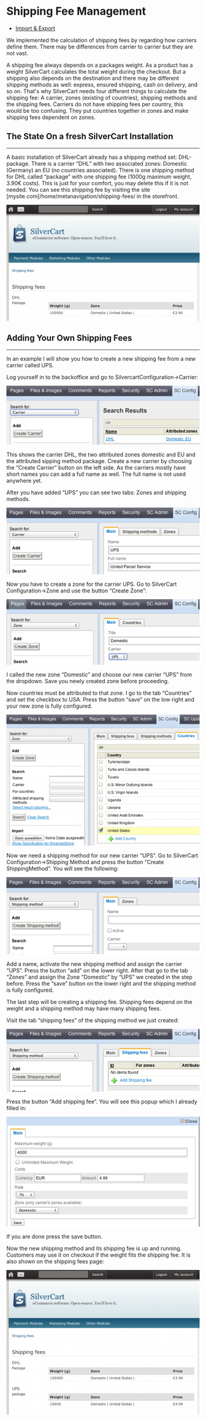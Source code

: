# Shipping Fee Management

* [Import & Export](1-Import-and-Export#import-and-export)

We implemented the calculation of shipping fees by regarding how carriers define them. There may be differences from carrier to carrier but they are not vast.

A shipping fee always depends on a packages weight. As a product has a weight SilverCart calculates the total weight during the checkout. But a shipping also depends on the destination and there may be different shipping methods as well: express, ensured shipping, cash on delivery, and so on. That's why SilverCart needs four different things to calculate the shipping fee: A carrier, zones (existing of countries), shipping methods and the shipping fees. Carriers do not have shipping fees per country, this would be too confusing. They put countries together in zones and make shipping fees dependent on zones.
## The State On a fresh SilverCart Installation
- - -

A basic installation of SilverCart already has a shipping method set: DHL-package. There is a carrier “DHL” with two associated zones: Domestic (Germany) an EU (no countries associated). There is one shipping method for DHL called “package” with one shipping fee (1000g maximum weight, 3.90€ costs). This is just for your comfort, you may delete this if it is not needed. You can see this shipping fee by visiting the site [mysite.com]/home/metanavigation/shipping-fees/ in the storefront.

![](_images/1-2-shippingfeespage.png)

## Adding Your Own Shipping Fees
- - -

In an example I will show you how to create a new shipping fee from a new carrier called UPS.

Log yourself in to the backoffice and go to SilvercartConfiguration→Carrier:

![](_images/1-2-config-carrier.png)


This shows the carrier DHL, the two attributed zones domestic and EU and the attributed sipping method package. Create a new carrier by choosing the “Create Carrier” button on the left side. As the carriers mostly have short names you can add a full name as well. The full name is not used anywhere yet.

After you have added “UPS” you can see two tabs: Zones and shipping methods.

![](_images/1-2-config-carrier-new.png)

Now you have to create a zone for the carrier UPS. Go to SilverCart Configuration→Zone and use the button “Create Zone”:

![](_images/1-2-config-zone-new.png)

I called the new zone “Domestic” and choose our new carrier “UPS” from the dropdown. Save you newly created zone before proceeding.

Now countries must be attributed to that zone. I go to the tab “Countries” and set the checkbox to USA. Press the button “save” on the low right and your new zone is fully configured.

![](_images/1-2-config-zone-countries.png)

Now we need a shipping method for our new carrier “UPS”. Go to SilverCart Configuration→Shipping Method and press the button “Create ShippingMethod”. You will see the following:

![](_images/1-2-config-shippingmethod-new.png)


Add a name, activate the new shipping method and assign the carrier “UPS”. Press the button “add” on the lower right. After that go to the tab “Zones” and assign the Zone “Domestic” by “UPS” we created in the step before. Press the “save” button on the lower right and the shipping method is fully configured.

The last step will be creating a shipping fee. Shipping fees depend on the weight and a shipping method may have many shipping fees.

Visit the tab “shipping fees” of the shipping method we just created:

![](_images/1-2-config-shippingmethod-shippingfee.png)


Press the button “Add shipping fee”. You will see this popup which I already filled in:

![](_images/1-2-sc_config_popup-of-a-new-shipping-fee.jpg)


If you are done press the save button.

Now the new shipping method and its shipping fee is up and running. Customers may use it on checkout if the weight fits the shipping fee. It is also shown on the shipping fees page:

![](_images/1-2-shippingfeespagewithnewfee.png)

